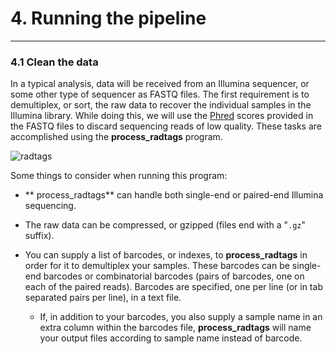# 4. Running the pipeline
*******************
### 4.1  Clean the data

In a typical analysis, data will be received from an Illumina sequencer, or some other type of sequencer as FASTQ files. The first requirement is to demultiplex, or sort, the raw data to recover the individual samples in the Illumina library. While doing this, we will use the [Phred](http://en.wikipedia.org/wiki/Phred_quality_score) scores provided in the FASTQ files to discard sequencing reads of low quality. These tasks are accomplished using the **process_radtags** program.




![radtags](http://catchenlab.life.illinois.edu/stacks/manual/process_radtags.png)



Some things to consider when running this program:

+   ** process_radtags** can handle both single-end or paired-end Illumina sequencing.

* The raw data can be compressed, or gzipped (files end with a "`.gz`" suffix).

* You can supply a list of barcodes, or indexes, to **process_radtags** in order for it to demultiplex your samples. These barcodes can be single-end barcodes or combinatorial barcodes (pairs of barcodes, one on each of the paired reads). Barcodes are specified, one per line (or in tab separated pairs per line), in a text file.

	+ If, in addition to your barcodes, you also supply a sample name in an extra column within the barcodes file, **process_radtags** will name your output files according to sample name instead of barcode.
